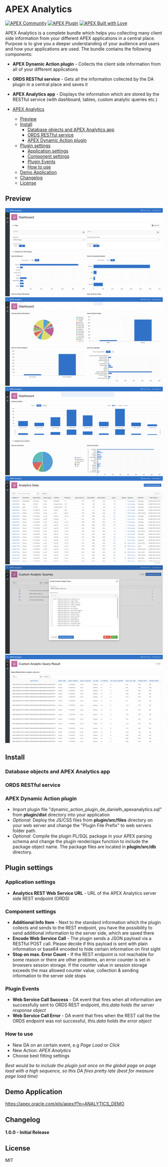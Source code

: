 # APEX Analytics

[![APEX Community](https://cdn.rawgit.com/Dani3lSun/apex-github-badges/78c5adbe/badges/apex-community-badge.svg)](https://github.com/Dani3lSun/apex-github-badges) [![APEX Plugin](https://cdn.rawgit.com/Dani3lSun/apex-github-badges/b7e95341/badges/apex-plugin-badge.svg)](https://github.com/Dani3lSun/apex-github-badges)
[![APEX Built with Love](https://cdn.rawgit.com/Dani3lSun/apex-github-badges/7919f913/badges/apex-love-badge.svg)](https://github.com/Dani3lSun/apex-github-badges)

APEX Analytics is a complete bundle which helps you collecting many client side information from your different APEX applications in a central place. Purpose is to give you a deeper understanding of your audience and users and how your applications are used. The bundle contains the following components:

- **APEX Dynamic Action plugin** - Collects the client side information from all of your different applications
- **ORDS RESTful service** - Gets all the information collected by the DA plugin in a central place and saves it
- **APEX Analytics app** - Displays the information which are stored by the RESTful service (with dashboard, tables, custom analytic queries etc.)


- [APEX Analytics](#apex-analytics)
	- [Preview](#preview)
	- [Install](#install)
		- [Database objects and APEX Analytics app](#database-objects-and-apex-analytics-app)
		- [ORDS RESTful service](#ords-restful-service)
		- [APEX Dynamic Action plugin](#apex-dynamic-action-plugin)
	- [Plugin settings](#plugin-settings)
		- [Application settings](#application-settings)
		- [Component settings](#component-settings)
		- [Plugin Events](#plugin-events)
		- [How to use](#how-to-use)
	- [Demo Application](#demo-application)
	- [Changelog](#changelog)
	- [License](#license)


## Preview
![](https://github.com/Dani3lSun/apex-plugin-analytics/blob/master/misc/screen1.png) ![](https://github.com/Dani3lSun/apex-plugin-analytics/blob/master/misc/screen2.png)
![](https://github.com/Dani3lSun/apex-plugin-analytics/blob/master/misc/screen3.png) ![](https://github.com/Dani3lSun/apex-plugin-analytics/blob/master/misc/screen4.png)
![](https://github.com/Dani3lSun/apex-plugin-analytics/blob/master/misc/screen5.png) ![](https://github.com/Dani3lSun/apex-plugin-analytics/blob/master/misc/screen6.png)


## Install

### Database objects and APEX Analytics app

### ORDS RESTful service

### APEX Dynamic Action plugin
- Import plugin file "dynamic_action_plugin_de_danielh_apexanalytics.sql" from **plugin/dist** directory into your application
- *Optional:* Deploy the JS/CSS files from **plugin/src/files** directory on your web server and change the "Plugin File Prefix" to web servers folder path.
- *Optional:* Compile the plugin PL/SQL package in your APEX parsing schema and change the plugin render/ajax function to include the package object name. The package files are located in **plugin/src/db** directory.


## Plugin settings

### Application settings
- **Analytics REST Web Service URL** - URL of the APEX Analytics server side REST endpoint (ORDS)

### Component settings
- **Additional Info Item** - Next to the standard information which the plugin collects and sends to the REST endpoint, you have the possibility to send additional information to the server side, which are saved there
- **Encode Web Service Call** - The plugin sends a JSON payload via a RESTful POST call. Please decide if this payload is sent with plain information or base64 encoded to hide certain information on first sight
- **Stop on max. Error Count** - If the REST endpoint is not reachable for some reason or there are other problems, an error counter is set in browsers session storage. If the counter value in session storage exceeds the max allowed counter value, collection & sending information to the server side stops

### Plugin Events
- **Web Service Call Success** - DA event that fires when all information are successfully sent to ORDS REST endpoint, *this.data holds the server response object*
- **Web Service Call Error** - DA event that fires when the REST call the the ORDS endpoint was not successful, *this.data holds the error object*


### How to use
- New DA on an certain event, e.g *Page Load* or *Click*
- New Action: *APEX Analytics*
- Choose best fitting settings

*Best would be to include the plugin just once on the global page on page load with a high sequence, so this DA fires pretty late (best for measure page load time)*


## Demo Application
https://apex.oracle.com/pls/apex/f?p=ANALYTICS_DEMO


## Changelog

#### 1.0.0 - Initial Release


## License
MIT
